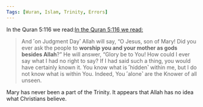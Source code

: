 ```yaml
---
Tags: [Wuran, Islam, Trinity, Errors]
---
```

In the Quran 5:116 we read:[In the Quran 5:116 we read:](https://quran.com/5/116)

> And ˹on Judgment Day˺ Allah will say, “O Jesus, son of Mary! Did you ever ask the people to **worship you and your mother as gods besides Allah**?” He will answer, “Glory be to You! How could I ever say what I had no right to say? If I had said such a thing, you would have certainly known it. You know what is ˹hidden˺ within me, but I do not know what is within You. Indeed, You ˹alone˺ are the Knower of all unseen.

Mary has never been a part of the Trinity. It appears that Allah has no idea what Christians believe.
